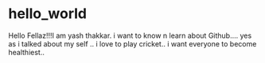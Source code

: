 # hello_world
Hello Fellaz!!!I am yash thakkar. i want to know n learn about Github....
yes as i talked about my self ..
i love to play cricket..
i want everyone to become healthiest..
